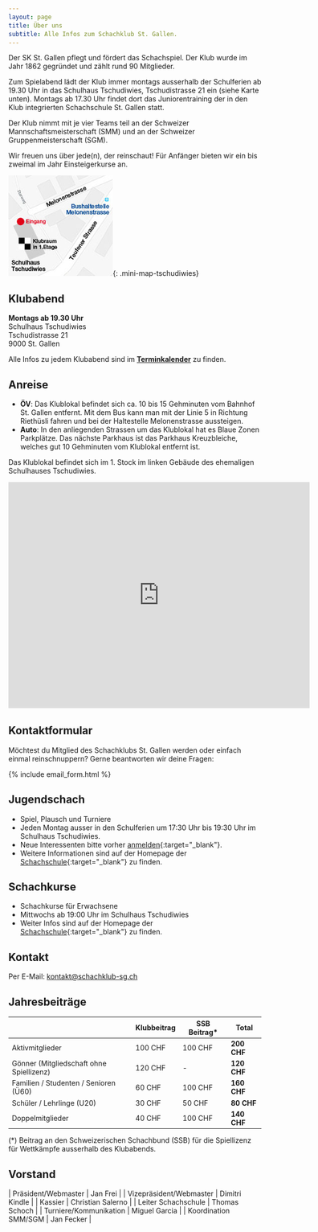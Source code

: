 ```yaml
---
layout: page
title: Über uns
subtitle: Alle Infos zum Schachklub St. Gallen.
---
```


Der SK St. Gallen pflegt und fördert das Schachspiel. Der Klub wurde im Jahr 1862 gegründet und zählt rund 90 Mitglieder.

Zum Spielabend lädt der Klub immer montags ausserhalb der Schulferien ab 19.30 Uhr in das Schulhaus Tschudiwies, Tschudistrasse 21 ein (siehe Karte unten). Montags ab 17.30 Uhr findet dort das Juniorentraining der in den Klub integrierten Schachschule St. Gallen statt.

Der Klub nimmt mit je vier Teams teil an der Schweizer Mannschaftsmeisterschaft (SMM) und an der Schweizer Gruppenmeisterschaft (SGM).

Wir freuen uns über jede(n), der reinschaut! Für Anfänger bieten wir ein bis zweimal im Jahr Einsteigerkurse an.

[![Karte](/assets/img/MiniKarteTschudiwies208.jpg)](/info/#anreise){: .mini-map-tschudiwies}

## Klubabend

**Montags ab 19.30 Uhr**\
Schulhaus Tschudiwies\
Tschudistrasse 21\
9000 St. Gallen

Alle Infos zu jedem Klubabend sind im **[Terminkalender](../terminkalender)** zu finden.

## Anreise

- **ÖV**: Das Klublokal befindet sich ca. 10 bis 15 Gehminuten vom Bahnhof St. Gallen entfernt. Mit dem Bus kann man mit der Linie 5 in Richtung Riethüsli fahren und bei der Haltestelle Melonenstrasse aussteigen.
- **Auto**: In den anliegenden Strassen um das Klublokal hat es Blaue Zonen Parkplätze. Das nächste Parkhaus ist das Parkhaus Kreuzbleiche, welches gut 10 Gehminuten vom Klublokal entfernt ist.

Das Klublokal befindet sich im 1. Stock im linken Gebäude des ehemaligen Schulhauses Tschudiwies.

<iframe src="https://www.google.com/maps/embed?pb=!1m18!1m12!1m3!1d1349.8757530821356!2d9.364678339166312!3d47.41678790773824!2m3!1f0!2f0!3f0!3m2!1i1024!2i768!4f13.1!3m3!1m2!1s0x479b1f0b28882695%3A0xc43c45d21cef232c!2sSchachklub%20St.%20Gallen!5e0!3m2!1sen!2sus!4v1708895068948!5m2!1sen!2sus" width="600" height="450" style="border:0;" allowfullscreen="" loading="lazy" referrerpolicy="no-referrer-when-downgrade"></iframe>

## Kontaktformular

Möchtest du Mitglied des Schachklubs St. Gallen werden oder einfach einmal reinschnuppern? Gerne beantworten wir deine Fragen:

{% include email_form.html %}

## Jugendschach

- Spiel, Plausch und Turniere
- Jeden Montag ausser in den Schulferien um 17:30 Uhr bis 19:30 Uhr im Schulhaus Tschudiwies.
- Neue Interessenten bitte vorher [anmelden](https://www.schachschule-sg.ch/jugendschach/anmeldung){:target="\_blank"}.
- Weitere Informationen sind auf der Homepage der [Schachschule](https://www.schachschule-sg.ch/jugendschach/kurse){:target="\_blank"} zu finden.

## Schachkurse

- Schachkurse für Erwachsene
- Mittwochs ab 19:00 Uhr im Schulhaus Tschudiwies
- Weiter Infos sind auf der Homepage der [Schachschule](https://www.schachschule-sg.ch/erwachsene/kurse){:target="\_blank"} zu finden.

## Kontakt

Per E-Mail: [kontakt@schachklub-sg.ch](mailto:kontakt@schachklub-sg.ch)

## Jahresbeiträge

|                                          | Klubbeitrag | SSB Beitrag* | Total       |
|------------------------------------------|-------------|--------------|-------------|
| Aktivmitglieder                          | 100 CHF     | 100 CHF      | **200 CHF** |
| Gönner (Mitgliedschaft ohne Spiellizenz) | 120 CHF     | -            | **120 CHF** |
| Familien / Studenten / Senioren (Ü60)    | 60 CHF      | 100 CHF      | **160 CHF** |
| Schüler / Lehrlinge (U20)                | 30 CHF      | 50 CHF       | **80 CHF**  |
| Doppelmitglieder                         | 40 CHF      | 100 CHF      | **140 CHF** |

(*) Beitrag an den Schweizerischen Schachbund (SSB) für die Spiellizenz für Wettkämpfe ausserhalb des Klubabends.

## Vorstand

| Präsident/Webmaster | Jan Frei |
| Vizepräsident/Webmaster | Dimitri Kindle |
| Kassier | Christian Salerno |
| Leiter Schachschule | Thomas Schoch |
| Turniere/Kommunikation | Miguel Garcia |
| Koordination SMM/SGM | Jan Fecker |
